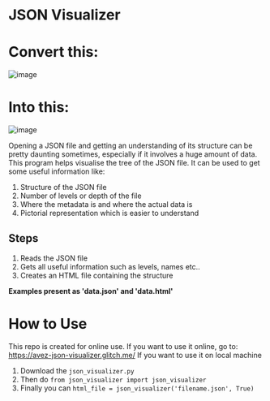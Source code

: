 # JSON Visualizer
# Convert this:
![image](https://github.com/avezshariq/json_visualizer/assets/79614977/c157e9fd-922b-4d04-988a-9b3b5974f50c)
# Into this:
![image](https://github.com/avezshariq/json_visualizer/assets/79614977/4d17127c-bdde-4bd3-8b79-d4b8199535d2)

Opening a JSON file and getting an understanding of its structure can be pretty daunting sometimes, especially if it involves a huge amount of data. This program helps visualise the tree of the JSON file. It can be used to get some useful information like:
1. Structure of the JSON file
2. Number of levels or depth of the file
3. Where the metadata is and where the actual data is
4. Pictorial representation which is easier to understand

## Steps
1. Reads the JSON file
2. Gets all useful information such as levels, names etc..
3. Creates an HTML file containing the structure

**Examples present as 'data.json' and 'data.html'**

# How to Use
This repo is created for online use. If you want to use it online, go to:
https://avez-json-visualizer.glitch.me/
If you want to use it on local machine 
1. Download the `json_visualizer.py`
2. Then do `from json_visualizer import json_visualizer`
3. Finally you can `html_file = json_visualizer('filename.json', True)`



